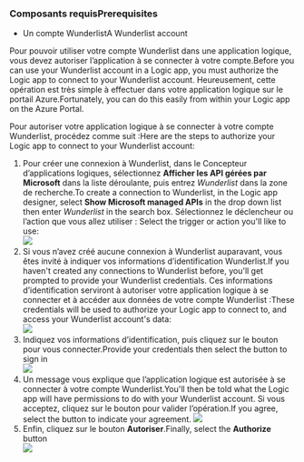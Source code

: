 ### <a name="prerequisites"></a><span data-ttu-id="48cd4-101">Composants requis</span><span class="sxs-lookup"><span data-stu-id="48cd4-101">Prerequisites</span></span>
* <span data-ttu-id="48cd4-102">Un compte Wunderlist</span><span class="sxs-lookup"><span data-stu-id="48cd4-102">A Wunderlist account</span></span>  

<span data-ttu-id="48cd4-103">Pour pouvoir utiliser votre compte Wunderlist dans une application logique, vous devez autoriser l’application à se connecter à votre compte.</span><span class="sxs-lookup"><span data-stu-id="48cd4-103">Before you can use your Wunderlist account in a Logic app, you must authorize the Logic app to connect to your Wunderlist account.</span></span> <span data-ttu-id="48cd4-104">Heureusement, cette opération est très simple à effectuer dans votre application logique sur le portail Azure.</span><span class="sxs-lookup"><span data-stu-id="48cd4-104">Fortunately, you can do this easily from within your Logic app on the Azure Portal.</span></span> 

<span data-ttu-id="48cd4-105">Pour autoriser votre application logique à se connecter à votre compte Wunderlist, procédez comme suit :</span><span class="sxs-lookup"><span data-stu-id="48cd4-105">Here are the steps to authorize your Logic app to connect to your Wunderlist account:</span></span>

1. <span data-ttu-id="48cd4-106">Pour créer une connexion à Wunderlist, dans le Concepteur d’applications logiques, sélectionnez **Afficher les API gérées par Microsoft** dans la liste déroulante, puis entrez *Wunderlist* dans la zone de recherche.</span><span class="sxs-lookup"><span data-stu-id="48cd4-106">To create a connection to Wunderlist, in the Logic app designer, select **Show Microsoft managed APIs** in the drop down list then enter *Wunderlist* in the search box.</span></span> <span data-ttu-id="48cd4-107">Sélectionnez le déclencheur ou l’action que vous allez utiliser : </span><span class="sxs-lookup"><span data-stu-id="48cd4-107">Select the trigger or action you'll like to use:</span></span>  
   ![](./media/connectors-create-api-wunderlist/wunderlist-0.png)
2. <span data-ttu-id="48cd4-108">Si vous n’avez créé aucune connexion à Wunderlist auparavant, vous êtes invité à indiquer vos informations d’identification Wunderlist.</span><span class="sxs-lookup"><span data-stu-id="48cd4-108">If you haven't created any connections to Wunderlist before, you'll get prompted to provide your Wunderlist credentials.</span></span> <span data-ttu-id="48cd4-109">Ces informations d’identification serviront à autoriser votre application logique à se connecter et à accéder aux données de votre compte Wunderlist :</span><span class="sxs-lookup"><span data-stu-id="48cd4-109">These credentials will be used to authorize your Logic app to connect to, and access your Wunderlist account's data:</span></span>   
   ![](./media/connectors-create-api-wunderlist/wunderlist-1.png)  
3. <span data-ttu-id="48cd4-110">Indiquez vos informations d’identification, puis cliquez sur le bouton pour vous connecter.</span><span class="sxs-lookup"><span data-stu-id="48cd4-110">Provide your credentials then select the button to sign in</span></span>  
   ![](./media/connectors-create-api-wunderlist/wunderlist-2.png)  
4. <span data-ttu-id="48cd4-111">Un message vous explique que l’application logique est autorisée à se connecter à votre compte Wunderlist.</span><span class="sxs-lookup"><span data-stu-id="48cd4-111">You'll then be told what the Logic app will have permissions to do with your Wunderlist account.</span></span> <span data-ttu-id="48cd4-112">Si vous acceptez, cliquez sur le bouton pour valider l’opération.</span><span class="sxs-lookup"><span data-stu-id="48cd4-112">If you agree, select the button to indicate your agreement.</span></span> 
   ![](./media/connectors-create-api-wunderlist/wunderlist-4.png)  
5. <span data-ttu-id="48cd4-113">Enfin, cliquez sur le bouton **Autoriser**.</span><span class="sxs-lookup"><span data-stu-id="48cd4-113">Finally, select the **Authorize** button</span></span>  
   ![](./media/connectors-create-api-wunderlist/wunderlist-5.png)  


